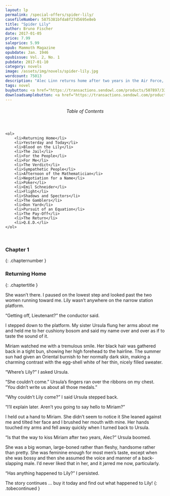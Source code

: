 ```yaml
---
layout: lp
permalink: /special-offers/spider-lily/
casefileNumber: 5875381bfda8f27d5695e8eb
title: "Spider Lily"
author: Bruno Fischer
date: 2017-01-05
price: 7.99
saleprice: 5.99
opub: Mammoth Magazine
opubdate: Jan. 1946
opubissue: Vol. 2, No. 1
pubdate: 2017-01-10
category: novels
image: /assets/img/novels/spider-lily.jpg
wordcount: 75013
description: "Alec Linn returns home after two years in the Air Force, fighting the Japs in India to find his wife, Lily, not waiting for him at the train station and his family unwilling to tell him where she is. Then Lily turns up dead and Alec is accused of her murder."
tags: novel
buybutton: <a href="https://transactions.sendowl.com/products/507897/3321B926/add_to_cart" rel="nofollow" class="add-to-cart">Add to Cart</a><script type="text/javascript" src="https://transactions.sendowl.com/assets/sendowl.js" ></script>
downloadsamplebutton: <a href="https://transactions.sendowl.com/products/507933/C766E81E/add_to_cart" rel="nofollow" class="add-to-cart">Get Sample</a><script type="text/javascript" src="https://transactions.sendowl.com/assets/sendowl.js" ></script>
---
```


<div class="toc">
	<header>
		<h6>Table of Contents</h6>
	</header>

	<ol>
		<li>Returning Home</li>
		<li>Yesterday and Today</li>
		<li>Blood on the Lily</li>
		<li>The Jail</li>
		<li>For the People</li>
		<li>For Me</li>
		<li>The Verdict</li>
		<li>Sympathetic People</li>
		<li>Afternoon of the Mathematician</li>
		<li>Negotiation for a Name</li>
		<li>Poker</li>
		<li>Emil Schneider</li>
		<li>Flight</li>
		<li>Shadows and Spectors</li>
		<li>The Gamblers</li>
		<li>Don Yard</li>
		<li>Pursuit of an Equation</li>
		<li>The Pay-Off</li>
		<li>The Return</li>
		<li>Q.E.D.</li>
	</ol>

</div>

<br>

### Chapter 1
{: .chapternumber }

### Returning Home
{: .chaptertitle }

She wasn’t there. I paused on the lowest step and looked past the two women running toward me. Lily wasn’t anywhere on the narrow station platform.

“Getting off, Lieutenant?” the conductor said.

I stepped down to the platform. My sister Ursula flung her arms about me and held me to her cushiony bosom and said my name over and over as if to taste the sound of it.

Miriam watched me with a tremulous smile. Her black hair was gathered back in a tight bun, showing her high forehead to the hairline. The summer sun had given an Oriental burnish to her normally dark skin, making a charming contrast with the egg-shell white of her thin, nicely filled sweater.

“Where’s Lily?” I asked Ursula.

“She couldn’t come.” Ursula’s fingers ran over the ribbons on my chest. “You didn’t write us about all those medals.”

“Why couldn’t Lily come?” I said Ursula stepped back.

“I’ll explain later. Aren’t you going to say hello to Miriam?”

I held out a hand to Miriam. She didn’t seem to notice it She leaned against me and tilted her face and I brushed her mouth with mine. Her hands touched my arms and fell away quickly when I turned back to Ursula.

“Is that the way to kiss Miriam after two years, Alec?” Ursula boomed.

She was a big woman, large-boned rather than fleshy, handsome rather than pretty. She was feminine enough for most men’s taste, except when she was bossy and then she assumed the voice and manner of a back-slapping male. I’d never liked that in her, and it jarred me now, particularly.

“Has anything happened to Lily?” I persisted.

The story continues &hellip; buy it today and find out what happened to Lily!
{: .tobecontinued }

